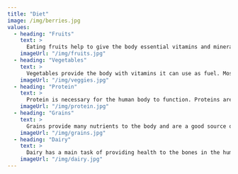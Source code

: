 ```yaml
---
title: "Diet"
image: /img/berries.jpg
values:
  - heading: "Fruits"
    text: >
      Eating fruits help to give the body essential vitamins and minerals it needs. They also provide antioxidants to the body which help it function properly. There is no real drawback from eating much fruit and it is very beneficial to the human body.
    imageUrl: "/img/fruits.jpg"
  - heading: "Vegetables"
    text: >
      Vegetables provide the body with vitamins it can use as fuel. Most vegetables contain high amounts of fiber which is fantastic for your muscles and overall health. Vegetables are also low-fat and do not hold a lot of calories which is great.
    imageUrl: "/img/veggies.jpg"
  - heading: "Protein"
    text: >
      Protein is necessary for the human body to function. Proteins are what makes up the cells in our bodies and is what helps build muscle. Many different kinds of supplements and powders exist but natural protein through foods is the best in my opinion.
    imageUrl: "/img/protein.jpg"
  - heading: "Grains"
    text: >
      Grains provide many nutrients to the body and are a good source of fiber. People that incorporate grains into their diets are also at a lower risk for chronic diseases and other health problems as they grow older.
    imageUrl: "/img/grains.jpg"
  - heading: "Dairy"
    text: >
      Dairy has a main task of providing health to the bones in the human body as well as promoting bone growth. Dairy products contain much calcium and potassium as well as other vitamins such as Vitamin D for the body.
    imageUrl: "/img/dairy.jpg"
---
```

